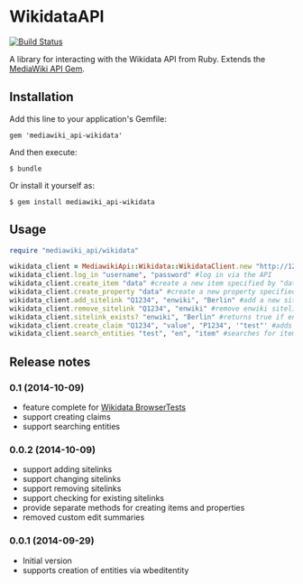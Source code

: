 # WikidataAPI

[![Build Status](https://api.travis-ci.org/wmde/WikidataApiGem.png?branch=master)](http://travis-ci.org/wmde/WikidataApiGem)

A library for interacting with the Wikidata API from Ruby.
Extends the [MediaWiki API Gem](https://github.com/wikimedia/mediawiki-ruby-api).

## Installation

Add this line to your application's Gemfile:

    gem 'mediawiki_api-wikidata'

And then execute:

    $ bundle

Or install it yourself as:

    $ gem install mediawiki_api-wikidata

## Usage

```ruby
require "mediawiki_api/wikidata"

wikidata_client = MediawikiApi::Wikidata::WikidataClient.new "http://127.0.0.1/w/api.php" #instantiate new client
wikidata_client.log_in "username", "password" #log in via the API
wikidata_client.create_item "data" #create a new item specified by "data"
wikidata_client.create_property "data" #create a new property specified by "data"
wikidata_client.add_sitelink "Q1234", "enwiki", "Berlin" #add a new sitelink enwiki/Berlin to item Q1234
wikidata_client.remove_sitelink "Q1234", "enwiki" #remove enwiki sitelink from item Q1234
wikidata_client.sitelink_exists? "enwiki", "Berlin" #returns true if enwiki/Berlin sitelink exists, false otherwise
wikidata_client.create_claim "Q1234", "value", "P1234", '"test"' #adds claim with property P1234 and value "test" to item Q1234
wikidata_client.search_entities "test", "en", "item" #searches for items containing the string "test" in their english labels, descriptions and aliases
```

## Release notes

### 0.1 (2014-10-09)
- feature complete for [Wikidata BrowserTests](https://github.com/wmde/WikidataBrowserTests)
- support creating claims
- support searching entities

### 0.0.2 (2014-10-09)

- support adding sitelinks
- support changing sitelinks
- support removing sitelinks
- support checking for existing sitelinks
- provide separate methods for creating items and properties
- removed custom edit summaries

### 0.0.1 (2014-09-29)

- Initial version
- supports creation of entities via wbeditentity
